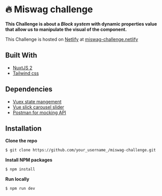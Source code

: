 # 🔥 Miswag challenge

**This Challenge is about a _Block system_ with dynamic properties value that allow us to manipulate the visual of the component.**

This Challenge is hosted on [Netlify](https://www.netlify.com/) at [miswag-challenge.netlify](https://miswag-challenge.netlify.app/) 


## Built With

- [NuxtJS 2](https://nuxtjs.org/)
- [Tailwind css](https://tailwindcss.com/)



## Dependencies

- [Vuex state mangement](https://vuex.vuejs.org/)
- [Vue slick carousel slider](https://gs-shop.github.io/vue-slick-carousel/#/)
- [Postman for mocking API](https://www.postman.com/)



## Installation

**Clone the repo**
```bash
$ git clone https://github.com/your_username_/miswag-challenge.git
```

**Install NPM packages**
```bash
$ npm install 
```

**Run locally**
```bash
$ npm run dev
```
